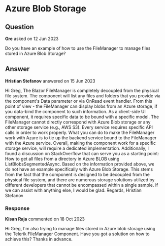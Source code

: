 # Azure Blob Storage

## Question

**Gre** asked on 12 Jun 2023

Do you have an example of how to use the FileManager to manage files stored in Azure Blob Storage?

## Answer

**Hristian Stefanov** answered on 15 Jun 2023

Hi Greg, The Blazor FileManager is completely decoupled from the physical file system. The component will list any files and folders that you provide via the component's Data parameter or via OnRead event handler. From this point of view - the FileManager can display blobs from an Azure storage, if you data-bind the component to such information. As a client-side UI component, it requires specific data to be bound with a specific model. The FileManager cannot directly correspond with Azure Blob storage or any other storage service (e.g., AWS S3). Every service requires specific API calls in order to work properly. What you can do to make the FileManager work with Azure is to tie up the backend service bound to the FileManager with the Azure service. Overall, making the component work for a specific storage service, will require a dedicated implementation. Additionally, I found a discussion on StackOverflow that can serve you as a starting point: How to get all files from a directory in Azure BLOB using ListBlobsSegmentedAsync. Based on the information provided above, we do not have an example specifically with Azure Blob Storage. This stems from the fact that the component is designed to be decoupled from the physical file system, and there are numerous storage solutions utilized by different developers that cannot be encompassed within a single sample. If we can assist with anything else, I would be glad. Regards, Hristian Stefanov

### Response

**Kisan Raja** commented on 18 Oct 2023

Hi Greg, I'm also trying to manage files stored in Azure blob storage using the Telerik FIleManager Component. Have you got a solution on how to achieve this? Thanks in advance.
